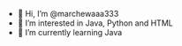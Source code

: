 - 👋 Hi, I’m @marchewaaa333
- 👀 I’m interested in Java, Python and HTML
- 🌱 I’m currently learning Java

<!---
marchewaaa333/marchewaaa333 is a ✨ special ✨ repository because its `README.md` (this file) appears on your GitHub profile.
You can click the Preview link to take a look at your changes.
--->
